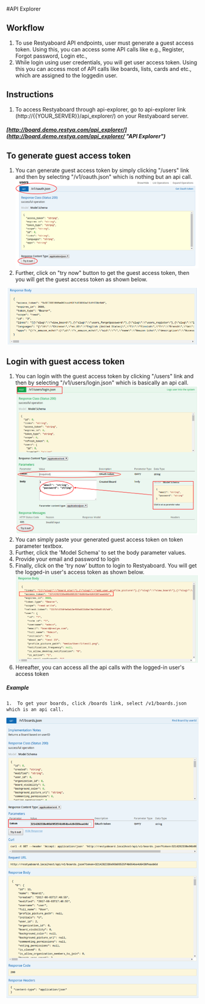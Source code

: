 #API Explorer

## Workflow


1.  To use Restyaboard API endpoints, user must generate a guest access token. Using this, you can access some API calls like e.g., Register, Forgot password, Login etc.,
2.  While login using user credentials, you will get user access token. Using this you can access most of API calls like boards, lists, cards and etc., which are assigned to the loggedin user.

## Instructions


1.  To access Restyaboard through api-explorer, go to api-explorer link (http://{{YOUR\_SERVER}}/api\_explorer/) on your Restyaboard server.  
    
##### [http://board.demo.restya.com/api_explorer/](http://board.demo.restya.com/api_explorer/ "API Explorer")
    

## To generate guest access token


1.  You can generate guest access token by simply clicking "/users" link and then by selecting "/v1/oauth.json" which is nothing but an api call.  
    ![Generate guest access token](api-oauth.png "Generate guest access token")
2.  Further, click on "try now" button to get the guest access token, then you will get the guest access token as shown below.  

![oauth call response](api-oauth-response.png "oauth call response")

## Login with guest access token


1.  You can login with the guest access token by clicking "/users" link and then by selecting "/v1/users/login.json" which is basically an api call.  
    ![login with guest access token](api-user-login.png "login with guest access token")
2.  You can simply paste your generated guest access token on token parameter textbox.
3.  Further, click the 'Model Schema' to set the body parameter values.
4.  Provide your email and password to login
5.  Finally, click on the 'try now' button to login to Restyaboard. You will get the logged-in user's access token as shown below.  
![user login call response](api-user-login-response.png "user login call response")
6.  Hereafter, you can access all the api calls with the logged-in user's access token
    
##### Example
    
    1.  To get your boards, click /boards link, select /v1/boards.json which is an api call.  
![Get boards with access token](api-explorer-board.png "Get boards guest access token")